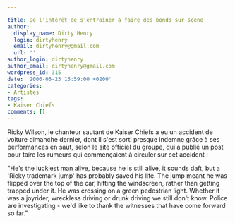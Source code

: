```yaml
---

title: De l'intérêt de s'entraîner à faire des bonds sur scène
author:
  display_name: Dirty Henry
  login: dirtyhenry
  email: dirtyhenry@gmail.com
  url: ''
author_login: dirtyhenry
author_email: dirtyhenry@gmail.com
wordpress_id: 315
date: '2006-05-23 15:59:00 +0200'
categories:
- Artistes
tags:
- Kaiser Chiefs
comments: []
---
```

Ricky Wilson, le chanteur sautant de Kaiser Chiefs a eu un accident de voiture dimanche dernier, dont il s'est sorti presque indemne grâce à ses performances en saut, selon le site officiel du groupe, qui a publié un post pour taire les rumeurs qui commençaient à circuler sur cet accident :

<quote>"He's the luckiest man alive, because he is still alive, it sounds daft, but a 'Ricky trademark jump' has probably saved his life. The jump meant he was flipped over the top of the car, hitting the windscreen, rather than getting trapped under it. He was crossing on a green pedestrian light. Whether it was a joyrider, wreckless driving or drunk driving we still don't know. Police are investigating - we'd like to thank the witnesses that have come forward so far."</quote>
